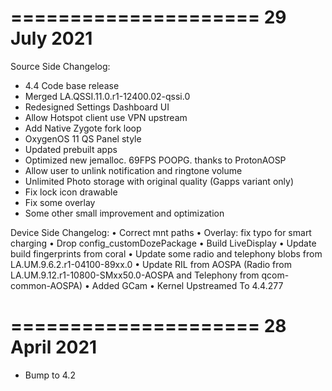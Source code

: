 =====================
    29 July 2021
=====================

Source Side Changelog:
* 4.4 Code base release
* Merged LA.QSSI.11.0.r1-12400.02-qssi.0
* Redesigned Settings Dashboard UI
* Allow Hotspot client use VPN upstream
* Add Native Zygote fork loop
* OxygenOS 11 QS Panel style
* Updated prebuilt apps
* Optimized new jemalloc. 69FPS POOPG. thanks to ProtonAOSP
* Allow user to unlink notification and ringtone volume
* Unlimited Photo storage with original quality (Gapps variant only)
* Fix lock icon drawable
* Fix some overlay
* Some other small improvement and optimization

Device Side Changelog:
• Correct mnt paths
• Overlay: fix typo for smart charging
• Drop config_customDozePackage
• Build LiveDisplay
• Update build fingerprints from coral
• Update some radio and telephony blobs from LA.UM.9.6.2.r1-04100-89xx.0
• Update RIL from AOSPA (Radio from LA.UM.9.12.r1-10800-SMxx50.0-AOSPA and Telephony from qcom-common-AOSPA)
• Added GCam
• Kernel Upstreamed To 4.4.277

=====================
    28 April 2021
=====================

* Bump to 4.2
